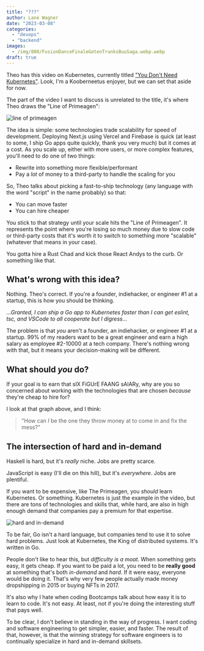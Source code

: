 ```yaml
---
title: "???"
author: Lane Wagner
date: "2023-03-08"
categories: 
  - "devops"
  - "backend"
images:
  - /img/800/FusionDanceFinaleGotenTrunksBuuSaga.webp.webp
draft: true
---
```


Theo has this video on Kubernetes, currently titled ["You Don't Need Kubernetes"](https://www.youtube.com/watch?v=H5sPGruv2yc). Look, I'm a Kooberneetus enjoyer, but we can set that aside for now.

The part of the video I want to discuss is unrelated to the title, it's where Theo draws the "Line of Primeagen":

![line of primeagen](/img/800/pointofprime.jpeg.webp)

The idea is simple: some technologies trade scalability for speed of development. Deploying Next.js using Vercel and Firebase is quick (at least to some, I ship Go apps quite quickly, thank you very much) but it comes at a cost. As you scale up, either with more users, or more complex features, you'll need to do one of two things:

* Rewrite into something more flexible/performant
* Pay a *lot* of money to a third-party to handle the scaling for you

So, Theo talks about picking a fast-to-ship technology (any language with the word "script" in the name probably) so that:

* You can move faster
* You can hire cheaper

You stick to that strategy until your scale hits the "Line of Primeagen". It represents the point where you're losing so much money due to slow code or third-party costs that it's worth it to switch to something more "scalable" (whatever that means in your case).

You gotta hire a Rust Chad and kick those React Andys to the curb. Or something like that.

## What's wrong with this idea?

Nothing. Theo's correct. If you're a founder, indiehacker, or engineer #1 at a startup, this is how you should be thinking.

*...Granted, I can ship a Go app to Kubernetes faster than I can get eslint, tsc, and VSCode to all cooperate but I digress...*

The problem is that *you* aren't a founder, an indiehacker, or engineer #1 at a startup. 99% of my readers want to be a great engineer and earn a high salary as employee #2-10000 at a tech company. There's nothing wrong with that, but it means your decision-making will be different.

## What should *you* do?

If your goal is to earn that sIX FiGUrE FAANG sAlARy, why are you so concerned about working with the technologies that are chosen *because* they're cheap to hire for?

I look at that graph above, and I think:

> "How can *I* be the one they throw money at to come in and fix the mess?" 

## The intersection of hard and in-demand

Haskell is hard, but it's *really* niche. Jobs are pretty scarce.

JavaScript is easy (I'll die on this hill), but it's *everywhere*. Jobs are plentiful.

If you want to be expensive, like The Primeagen, you *should* learn Kubernetes. Or something. Kubernetes is just the example in the video, but there are tons of technologies and skills that, while hard, are also in high enough demand that companies pay a premium for that expertise.

![hard and in-demand](/img/800/difficultydemand.png.webp)

To be fair, Go isn't a hard language, but companies tend to use it to solve hard problems. Just look at Kubernetes, the King of distributed systems. It's written in Go.

People don't like to hear this, but *difficulty is a moat*. When something gets easy, it gets cheap. If you want to be paid a lot, you need to be **really good** at something that's both *in-demand* and *hard*. If it were easy, everyone would be doing it. That's why very few people actually made money dropshipping in 2015 or buying NFTs in 2017. 

It's also why I hate when coding Bootcamps talk about how easy it is to learn to code. It's not easy. At least, not if you're doing the interesting stuff that pays well.

To be clear, I don't believe in standing in the way of progress. I want coding and software engineering to get simpler, easier, and faster. The result of that, however, is that the winning strategy for software engineers is to continually specialize in hard and in-demand skillsets.
